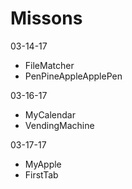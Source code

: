 # Missons

03-14-17
- FileMatcher
- PenPineAppleApplePen

03-16-17
- MyCalendar
- VendingMachine

03-17-17
- MyApple
- FirstTab
